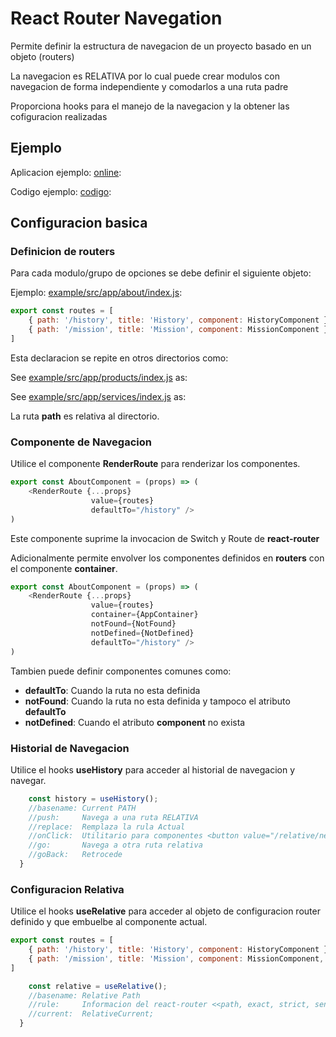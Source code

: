 # React Router Navegation

Permite definir la estructura de navegacion de un proyecto basado en un objeto (routers)

La navegacion es RELATIVA por lo cual puede crear modulos con navegacion de forma independiente y comodarlos a una ruta padre

Proporciona hooks para el manejo de la navegacion y la obtener las cofiguracion realizadas

## Ejemplo

Aplicacion ejemplo: [online](http://yracnet.github.io/react-hsk-router/):

Codigo ejemplo: [codigo](./example):

## Configuracion basica

### Definicion de routers

Para cada modulo/grupo de opciones se debe definir el siguiente objeto:

Ejemplo: [example/src/app/about/index.js](./example/src/app/about/index.js):

```javascript:./example/src/app/about/index.js
export const routes = [
    { path: '/history', title: 'History', component: HistoryComponent },
    { path: '/mission', title: 'Mission', component: MissionComponent }
]
```

Esta declaracion se repite en otros directorios como:

See [example/src/app/products/index.js](./example/src/app/products/index.js) as:

See [example/src/app/services/index.js](./example/src/app/services/index.js) as:

La ruta **path** es relativa al directorio.

### Componente de Navegacion

Utilice el componente **RenderRoute** para renderizar los componentes.

```javascript:./example/src/app/about/index.js
export const AboutComponent = (props) => (
    <RenderRoute {...props}
                  value={routes}
                  defaultTo="/history" />
)
```

Este componente suprime la invocacion de Switch y Route de **react-router**

Adicionalmente permite envolver los componentes definidos en **routers** con el componente **container**.

```javascript:./example/src/app/about/index.js
export const AboutComponent = (props) => (
    <RenderRoute {...props}
                  value={routes}
                  container={AppContainer}
                  notFound={NotFound}
                  notDefined={NotDefined}
                  defaultTo="/history" />
)
```

Tambien puede definir componentes comunes como:

- **defaultTo**: Cuando la ruta no esta definida
- **notFound**: Cuando la ruta no esta definida y tampoco el atributo **defaultTo**
- **notDefined**: Cuando el atributo **component** no exista


### Historial de Navegacion

Utilice el hooks **useHistory** para acceder al historial de navegacion y navegar.

```javascript:./example/src/app/about/index.js
    const history = useHistory();
    //basename: Current PATH
    //push:     Navega a una ruta RELATIVA
    //replace:  Remplaza la rula Actual
    //onClick:  Utilitario para componentes <button value="/relative/new/path" onClick={history.onClick}/> o <a href="/relative/new/path" onClick={history.onClick}/>
    //go:       Navega a otra ruta relativa
    //goBack:   Retrocede
  }
```

### Configuracion Relativa

Utilice el hooks **useRelative** para acceder al objeto de configuracion router definido y que embuelbe al componente actual.

```javascript:./example/src/app/about/index.js
export const routes = [
    { path: '/history', title: 'History', component: HistoryComponent },
    { path: '/mission', title: 'Mission', component: MissionComponent, <<...other props>> } //RelativeCurrent
]
```
```javascript:./example/src/app/about/index.js
    const relative = useRelative();
    //basename: Relative Path
    //rule:     Informacion del react-router <<path, exact, strict, sensitive>>
    //current:  RelativeCurrent;
  }
```